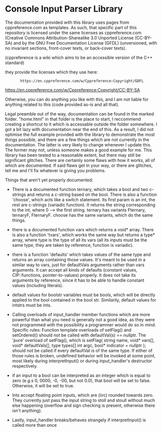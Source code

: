# Console Input Parser Library
 
The documentation provided with this library uses pages from cppreference.com as templates. As such, that specific part of this repository is licensed under the same licenses as cppreference.com (Creative Commons Attribution-Sharealike 3.0 Unported License (CC-BY-SA) and by the GNU Free Documentation License (GFDL) (unversioned, with no invariant sections, front-cover texts, or back-cover texts).

(cppreference is a wiki which aims to be an accessible version of the C++ standard)

they provide the licenses which they use here:

           https://en.cppreference.com/w/Cppreference:Copyright/GDFL
https://en.cppreference.com/w/Cppreference:Copyright/CC-BY-SA


Otherwise, you can do anything you like with this, and I am not liable for anything related to this (code provided as-is and all that).


Legal preamble out of the way, documentation can be found in the marked folder. "home.html" in that folder is the place to start, I reccommend creating a shortcut to it which is accessable outside the folder somewhere.
I got a bit lazy with documentation near the end of this. As a result, I did not optimise the full example provided with the library to demonstrate the most things possible, and there are a few things which are not currently in the documentation.
The latter is very likely to change whenever I update this. The former may not, unless someone makes a good example for me.
This library has been tested to a reasonable extent, but there may still be significant glitches. There are certainly some flaws with how it works, all of which are documented. If said flaws get in your way, or there are glitches, tell me and I'll fix whatever is giving you problems.





Things that aren't yet properly documented:


- There is a documented function ternary, which takes a bool and two c-strings and returns a c-string based on the bool. There is also a function 'choose', which acts like a switch statement. Its first param is an int, the rest are c-strings (variadic function). It returns the string corresponding to the int, where 0 --> the first string.
ternary has variants Fternary, ternaryF, FternaryF. choose has the same variants, which do the same things.

- there is a documented function vars which returns a void* array. There is also a function 'tvars', which works the same way but returns a type* array, where type is the type of all its vars (all its inputs must be the same type, they are taken by reference, function is variadic).

- there is a function 'defaults' which takes values of the same type and returns an array containing those values. It's meant to be used in a similar way to vars, just for defaultVals arguments rather than vars arguments. It can accept all kinds of defaults (constant values, CIP::functions, pointer-to-values) properly. It does not take its arguments by reference, since it has to be able to handle constant values (including literals).


- default values for boolstr variables must be bools, which will be directly applied to the bool contained in the bool str. Similarily, default values for intstrs must be ints.


- Calling overloads of input_handler member functions which are more powerful than what you need is generally not a good idea, as they were not programmed with the possibility a programmer would do so in mind. 
 Specific rules: Function template overloads of setFlag() and setOrdered() should not be called with defaultVal(s) == nullptr. The 'pure' overload of setFlag(), which is 
setFlag( string name, void* vars[], void* defaultVals[], type types[] int argc, bool* indicator = nullptr );
should not be called if every defaultVal is of the same type. 
 If either of those rules is broken, undefined behavior will be invoked at some point, most likely during interpretInput() or during input_handler's destructor respectively.


- if an input to a bool can be interpreted as an integer which is equal to zero (e.g.s 0, 0000, -0, -00, but not 0.0), that bool will be set to false. Otherwise, it will be set to true.


- Ints accept floating point inputs, which are (iirc) rounded towards zero. They currently just pass the input string to stoll and stoull without much else happening (overflow and sign checking is present, otherwise there isn't anything).


- Lastly, input_handler breaks/behaves strangely if interpretInput() is called more than once
